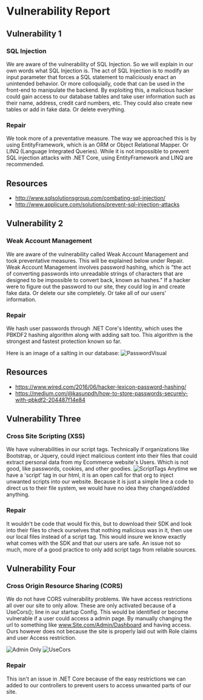# Vulnerability Report

## Vulnerability 1
### SQL Injection

We are aware of the vulnerability of SQL Injection. So we will explain in our own words what SQL Injection is. The act of SQL Injection is to modify an input parameter that forces a SQL statement to maliciously enact an unintended behavior. Or more colloquially, code that can be used in the front-end to manipulate the backend.
By exploiting this, a malicious hacker could gain access to our database tables and take user information such as their name, address, credit card numbers, etc. They could also create new tables or add in fake data. Or delete everything.

### Repair
We took more of a preventative measure. The way we approached this is by using EntityFramework, which is an ORM or Object Relational Mapper. Or LINQ (Language Integrated Queries). While it is not impossible to prevent SQL injection attacks with .NET Core, using EntityFramework and LINQ are recommended.

## Resources
- http://www.sqlsolutionsgroup.com/combating-sql-injection/
- http://www.applicure.com/solutions/prevent-sql-injection-attacks


## Vulnerability 2
### Weak Account Management
We are aware of the vulnerability called Weak Account Management and took preventative measures. This will be explained below under Repair. Weak Account Management involves password hashing, which is "the act of converting passwords into unreadable strings of characters that are designed to be impossible to convert back, known as hashes."
If a hacker were to figure out the password to our site, they could log in and create fake data. Or delete our site completely. Or take all of our users' information.

### Repair
We hash user passwords through .NET Core's Identity, which uses the PBKDF2 hashing algorithm along with adding salt too. This algorithm is the strongest and fastest protection known so far.

Here is an image of a salting in our database:
![PasswordVisual](wwwroot/asset/PWHashingEx.JPG)

## Resources
- https://www.wired.com/2016/06/hacker-lexicon-password-hashing/
- https://medium.com/@kasunpdh/how-to-store-passwords-securely-with-pbkdf2-204487f14e84


## Vulnerability Three
### Cross Site Scripting (XSS)
We have vulnerabilities in our script tags. Technically if organizations like Bootstrap, or Jquery, could inject malicious content into their files that could extract personal data from my Ecommerce website's Users. Which is not good, like passwords, cookies, and other goodies.
![ScriptTags](https://puu.sh/B9qKg/9ed4e0a632.png)
Anytime we have a 'script' tag in our html, it is an open call for that org to inject unwanted scripts into our website. Because it is just a simple line a code to direct us to their file system, we would have no idea they changed/added anything. 

### Repair
It wouldn't be code that would fix this, but to download their SDK and look into their files to check ourselves that nothing malicious was in it, then use our local files instead of a script tag. This would insure we know exactly what comes with the SDK and that our users are safe. An issue not so much, more of a good practice to only add script tags from reliable sources.


## Vulnerability Four
### Cross Origin Resource Sharing (CORS)

We do not have CORS vulnerability problems. We have access restrictions all over our site to only allow. These are only activated because of a UseCors(); line in our startup Config. This would be identified or become vulnerable if a user could access a admin page. By manually changing the url to something like www.Site.com/Admin/Dashboard and having access. Ours however does not because the site is properly laid out with Role claims and user Access restriction.

![Admin Only](https://puu.sh/B9r66/cfff824e50.png)
![UseCors](https://puu.sh/B9r7p/88398be0f0.png)

### Repair
This isn't an issue in .NET Core because of the easy restrictions we can added to our controllers to prevent users to access unwanted parts of our site.

